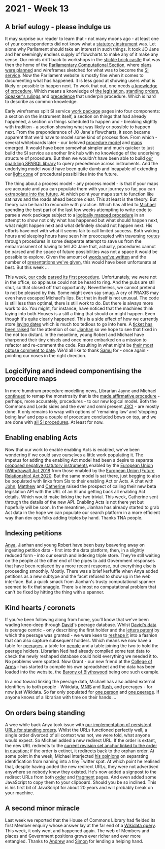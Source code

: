 # 2021 - Week 13

## A brief eulogy - please indulge us

It may surprise our reader to learn that - not many moons ago - at least one of your correspondents did not know what a [statutory instrument](https://en.wikipedia.org/wiki/Statutory_instrument_(UK)) was. Let alone why Parliament should take an interest in such things. It took JO Jane and her seemingly endless supply of flowcharts to make any of it make any sense. Our minds drift back to workshops in the [stickle brick castle](https://en.wikipedia.org/wiki/Richmond_House) that was then the home of the [Parliamentary Computational Section](https://www.parliament.uk/mps-lords-and-offices/offices/bicameral/parliamentary-digital-service/), where [plans were planned](https://github.com/ukparliament/ontologies/blob/master/procedure/meta/data-areas/data-areas.pdf) and wireframes sketched for what was to become the [SI service](https://statutoryinstruments.parliament.uk/). Now the Parliament website is mostly fine when it comes to documenting what has happened. It is less good at showing users what is likely or possible to happen next. To work that out, one needs [a knowledge of procedure](https://github.com/ukparliament/ontologies/blob/master/procedure/meta/informing/informing.pdf). Which means a knowledge of [the legislation](https://www.legislation.gov.uk/ukpga/Geo6/9-10/36/contents), [standing orders](https://api.parliament.uk/standing-orders), [Speaker's rulings](https://www.parliament.uk/site-information/glossary/speakers-rulings/) and [precedence](https://erskinemay.parliament.uk/) that underpin procedure. Which is hard to describe as common knowledge.

Early wireframes split SI service [work package](https://ukparliament.github.io/ontologies/procedure/procedure-ontology.html#d4e222) pages into four components: a section on the instrument itself, a section on things that had already happened, a section on things scheduled to happen and - breaking slightly with tradition - a section showing what was likely or possible to happen next. From the preponderance of JO Jane's flowcharts, it soon became apparent that we'd have to model some kind of process flow. From which - several whiteboards later - our beloved [procedure model](https://ukparliament.github.io/ontologies/procedure/procedure-ontology.html) and [maps](https://ukparliament.github.io/ontologies/procedure/procedure-ontology.html#maps) emerged. It would have been somewhat simpler and much quicker to just build the SI service as another link hub with no knowledge of the underlying structure of procedure. But then we wouldn't have been able to build [our sparkling SPARQL library](https://ukparliament.github.io/ontologies/procedure/meta/queries/) to query precedence across instruments. And the underlying model would have been quite dumb and incapable of extending our [light cone](https://en.wikipedia.org/wiki/Light_cone) of procedural possibilities into the future.

The thing about a process model - any process model - is that if your maps are accurate and you can populate them with your journey so far, you can [extrapolate into the future](https://medium.com/building-the-agile-business/possible-futures-1e91eecdcb08). At which point your maps start to function like sat navs and the roads ahead become clear. This at least is the theory. But theory can be hard to reconcile with practice. Which has all led to [Michael](https://twitter.com/fantasticlife) spending the best part of the last few weeks attempting to write code to parse a work package subject to a [logically mapped procedure](https://ukparliament.github.io/ontologies/procedure/flowcharts/meta/design-notes/#procedure-maps-with-logic-gates) in an attempt to show not only what has happened but what should happen next, what might happen next and what definitely should not happen next. His efforts have met with what it seems fair to call limited success. Both waking hours and sleeping hours have seen him preoccupied with traversing [routes](https://ukparliament.github.io/ontologies/procedure/procedure-ontology.html#d4e164) through procedures in some desperate attempt to save us from the embarrassment of having to tell JO Jane that, actually, procedures cannot be parsed and the space of future possibilities was not a space it would be possible to explore. Given the amount of [words we've written](https://smethur.st/posts/176135870) and the number of [presentations we've given](https://www.slideshare.net/UKParliData/what-would-erskine-may-do), this would have been unfortunate at best. But this week ...

This week, [our code](https://github.com/ukparliament/procedure-parsing) [parsed its first procedure](https://api.parliament.uk/procedures/work-packages/9). Unfortunately, we were not in the office, so applause could not be heard to ring. And the pubs are still shut, so that closed off that opportunity. Nevertheless, we cannot pretend to not be pleased by this. Some might even say smug. A cry of PRAXIS may even have escaped Michael's lips. But that in itself is not unusual. The code is still less than optimal, there is still work to do. But there is always more work to do. You might, for instance, have noticed that the machines think laying into both Houses is a still a thing that should or might happen. Even though it's quite clearly happened. This is a side effect of how we currently store [laying dates](https://ukparliament.github.io/ontologies/laying/laying-ontology.html#d4e324) which is much too tedious to go into here. A [ticket has been raised](https://trello.com/c/YSqaw3F6/118-ensure-laying-business-items-have-a-business-item-date) for the attention of our [Jianhan](https://twitter.com/jianhanzhu) so we hope to see that fixed in the not too distant. In the meantime, young Robert and Michael have sharpened their tiny chisels and once more embarked on a mission to refactor and re-comment the code. Resulting in what might be [their most obtuse comment to date](https://github.com/ukparliament/procedure-parsing/blob/master/lib/parsing/parse.rb#L11). We'd all like to thank [Samu](https://twitter.com/langsamu) for - once again - pointing our noses in the right direction.

## Logicifying and indeed componentising the procedure maps

In more humdrum procedure modelling news, Librarian Jayne and Michael [continued](https://trello.com/c/5E9nhOmb/16-remap-made-affirmative) to remap the monstrosity that is the [made affirmative procedure](https://ukparliament.github.io/ontologies/procedure/flowcharts/sis/logic-gates/made-affirmative.pdf) - perhaps, more accurately, procedures - to our new logical model. Both the Commons and Lords sides and the ever and omni present [JSCI](https://committees.parliament.uk/committee/148/statutory-instruments-joint-committee/) - are mostly done. It only remains to wrap with options of 'remaining law' and 'stopping being law' and pop a couple of procedure concluded bows on top, and we are done with [all SI procedures](https://github.com/ukparliament/ontologies/tree/master/procedure/flowcharts/sis/logic-gates). At least for now.

## Enabling enabling Acts

Now that our work to enable enabling Acts is enabled, we've been wondering if we could save ourselves a little work populating it. The impetus for adding the enabling Act model had been a desire to separate [proposed negative statutory instruments](https://www.parliament.uk/site-information/glossary/proposed-negative-statutory-instrument/) enabled by the [European Union (Withdrawal) Act 2018](https://www.legislation.gov.uk/ukpga/2018/16/schedule/7/enacted#schedule-7-paragraph-17) from those enabled by the [European Union (Future Relationship) Act 2020](https://www.legislation.gov.uk/ukpga/2020/29/enacted#schedule-5-paragraph-8). But the same model is sat there, just begging to also be populated with links from SIs to their enabling Act or Acts. A chat with [John](https://twitter.com/johnlsheridan), [Matthew](https://twitter.com/matthewj_bell) and [Catherine](https://twitter.com/CathTabone) raised the prospect of calling their new beta legislation API with the URL of an SI and getting back all enabling Act details. Which would make linking the two trivial. This week, Catherine sent through the details of the new API. Enabling Acts is not there yet but hopefully will be soon. In the meantime, Jianhan has already started to grab Act data in the hope we can populate our search platform in a more efficient way than dev ops folks adding triples by hand. Thanks TNA people.

## Indexing petitions

[Anya](https://twitter.com/bitten_), Jianhan and young Robert have been busy beavering away on ingesting petition data - first into the data platform, then, in a slightly reduced form - into our search and indexing triple store. They're still waiting on the people at the other end of the pipes to add Government responses that have been replaced by a more recent response, but everything else is proceeding smoothly. Mostly. There was a brief kerfuffle when Anya added petitions as a new subtype and the facet refused to show up in the web interface. But a quick smack from Jianhan's trusty computational spanner seemed to fix that snaggle. There is almost no computational problem that can't be fixed by hitting the thing with a spanner.

## Kind hearts / coronets

If you've been following along from home, you'll know that we've been wading knee-deep through [David](https://twitter.com/clerkly)'s peerage database. Whilst [David's data](https://api.parliament.uk/peerages) is peerage centric - only describing the first holder and the [letters patent](https://api.parliament.uk/peerages/letters-patent/2690) by which the peerage was granted - we were keen to [reshape it](https://api.parliament.uk/peerages/meta/schema) into a fashion that can also capture subsequent holders. Which means we now have a table for [peerages](https://api.parliament.uk/peerages/peerages/a-z/a), a table for [people](https://api.parliament.uk/peerages/people/a-z/a) and a table joining the two to hold the peerage holders. Librarian Ned had already compiled some test data to check the newly reshaped database could hold everything we needed it to. No problems were spotted. Now Grant - our new friend at the [College of Arms](https://www.college-of-arms.gov.uk/) - has started to compile his own spreadsheet and the data has been loaded into the website, the [Barony of Blythswood](https://api.parliament.uk/peerages/peerages/542) being one such example.

In a nod toward linking the peerage data, Michael has also added external identifiers to both people - Wikidata, [MNIS](https://data.parliament.uk/membersdataplatform/memberquery.aspx) and [Rush](https://membersafter1832.historyofparliamentonline.org/), and peerages - for now just Wikidata. So far only populated for [one person](https://api.parliament.uk/peerages/people/2048) and [one peerage](https://api.parliament.uk/peerages/peerages/12). If anyone knows of a librarian with time on their hands ...

## On orders being standing

A wee while back Anya took issue with [our implementation of persistent URLs for standing orders](https://api.parliament.uk/standing-orders/orders/144). Whilst the URLs functioned perfectly well, a single order divorced of all context was not, we were told, what anyone would expect. So Michael added a new redirect URL. If the order is extant, the new URL redirects to the [current revision set anchor linked to the order in question](https://standing-orders.azurewebsites.net/revision-sets/260#order-14); if the order is extinct, it redirects back to the orphan order. At some point in the week, Michael interjected [his opinions](https://twitter.com/fantasticlife/status/1377156791864188930) on separating identification from naming into a tiny Twitter spat. At which point he realised that, despite having added the new redirect URLs, they were not advertised anywhere so nobody knew they existed. He's now added a signpost to the redirect URLs from both [order](https://standing-orders.azurewebsites.net/orders/217) and [fragment](https://standing-orders.azurewebsites.net/fragments/163) pages. And even added some JavaScript to copy them to your clipboard. Should you be so inclined. This is his first bit of JavaScript for about 20 years and will probably break on your machine.

## A second minor miracle

Last week we reported that the House of Commons Library had fielded its first Member enquiry whose answer lay at the far end of a [Wikidata query](https://query.wikidata.org/). This week, it only went and happened again. The web of Members and places and Government positions grows ever richer and ever more entangled. Thanks to [Andrew](https://twitter.com/generalising) and [Simon](https://twitter.com/Tagishsimon) for lending a helping hand.